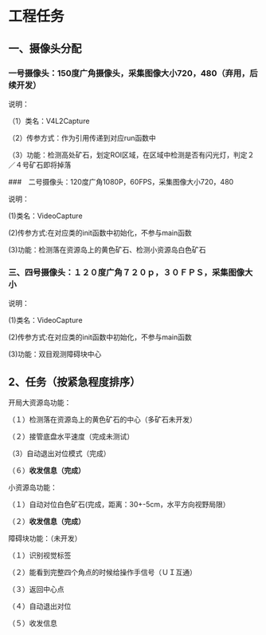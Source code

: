 # 工程任务

## 一、摄像头分配

### 一号摄像头：150度广角摄像头，采集图像大小720，480（弃用，后续开发）

说明：

（1）类名：V4L2Capture

（2）传参方式：作为引用传递到对应run函数中

（3）功能：检测高处矿石，划定ROI区域，在区域中检测是否有闪光灯，判定２／４号矿石即将掉落

###　二号摄像头：120度广角1080P，60FPS，采集图像大小720，480

说明：

(1)类名：VideoCapture

(2)传参方式:在对应类的init函数中初始化，不参与main函数

(3)功能：检测落在资源岛上的黄色矿石、检测小资源岛白色矿石

### 三、四号摄像头：１２０度广角７２０ｐ，３０ＦＰＳ，采集图像大小

说明：

(1)类名：VideoCapture

(2)传参方式:在对应类的init函数中初始化，不参与main函数

(3)功能：双目观测障碍块中心

## 2、任务（按紧急程度排序）

开局大资源岛功能：

（１）检测落在资源岛上的黄色矿石的中心（多矿石未开发）

（２）接管底盘水平速度（完成未测试）

（3）自动退出对位模式（完成）

（６）**收发信息（完成）**

小资源岛功能：

（１）自动对位白色矿石(完成，距离：30+-5cm，水平方向视野局限）

（２）**收发信息（完成）**

障碍块功能：（未开发）

（１）识别视觉标签

（２）能看到完整四个角点的时候给操作手信号（ＵＩ互通）

（３）返回中心点

（４）自动退出对位

（５）收发信息
